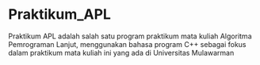 # Praktikum_APL
Praktikum APL adalah salah satu program praktikum mata kuliah Algoritma Pemrograman Lanjut, menggunakan bahasa program C++ sebagai fokus dalam praktikum mata kuliah ini yang ada di Universitas Mulawarman
